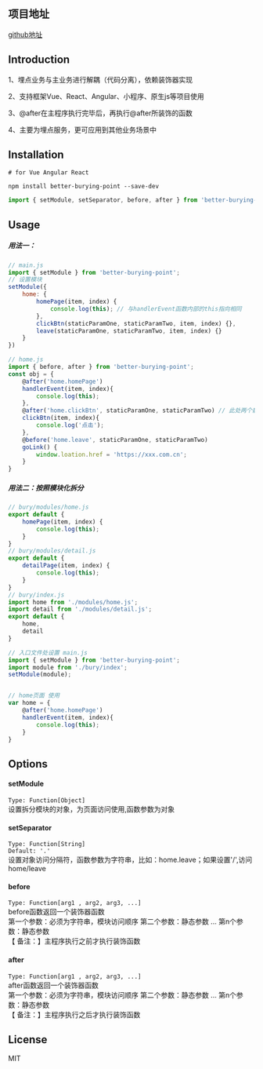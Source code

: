 ## 项目地址
[github地址](https://github.com/payhuxing/better-burying-point)

## Introduction

1、埋点业务与主业务进行解耦（代码分离），依赖装饰器实现

2、支持框架Vue、React、Angular、小程序、原生js等项目使用

3、@after在主程序执行完毕后，再执行@after所装饰的函数

4、主要为埋点服务，更可应用到其他业务场景中

## Installation
```shell
# for Vue Angular React

npm install better-burying-point --save-dev

```

```js
import { setModule, setSeparator, before, after } from 'better-burying-point';
```


## Usage

##### 用法一：
```js
// main.js
import { setModule } from 'better-burying-point';
// 设置模块
setModule({
    home: {
        homePage(item, index) {
            console.log(this); // 与handlerEvent函数内部的this指向相同
        },
        clickBtn(staticParamOne, staticParamTwo, item, index) {},
        leave(staticParamOne, staticParamTwo, item, index) {}
    }
})

// home.js
import { before, after } from 'better-burying-point';
const obj = {
    @after('home.homePage')
    handlerEvent(item, index){
        console.log(this);
    },
    @after('home.clickBtn', staticParamOne, staticParamTwo) // 此处两个静态参数会与clickBtn函数的参数进行拼装，传递到home模块下clickBtn函数内
    clickBtn(item, index){
        console.log('点击');
    },
    @before('home.leave', staticParamOne, staticParamTwo)
    goLink() {
        window.loation.href = 'https://xxx.com.cn';
    }
}

```

##### 用法二：按照模块化拆分 

```js
// bury/modules/home.js
export default {
    homePage(item, index) {
        console.log(this);
    }
}
// bury/modules/detail.js
export default {
    detailPage(item, index) {
        console.log(this);
    }
}
// bury/index.js
import home from './modules/home.js';
import detail from './modules/detail.js';
export default {
    home,
    detail
}

// 入口文件处设置 main.js
import { setModule } from 'better-burying-point';
import module from './bury/index';
setModule(module);


// home页面 使用
var home = {
    @after('home.homePage')
    handlerEvent(item, index){
        console.log(this);
    }
}
```


## Options

#### setModule
`Type: Function[Object]`    
设置拆分模块的对象，为页面访问使用,函数参数为对象

#### setSeparator
`Type: Function[String]`    
`Default: '.'`     
设置对象访问分隔符，函数参数为字符串，比如：home.leave；如果设置'/',访问home/leave

#### before
`Type: Function[arg1 , arg2, arg3, ...]`        
before函数返回一个装饰器函数    
第一个参数：必须为字符串，模块访问顺序
第二个参数：静态参数
...
第n个参数：静态参数     
【 备注：】主程序执行之前才执行装饰函数

#### after
`Type: Function[arg1 , arg2, arg3, ...]`   
after函数返回一个装饰器函数    
第一个参数：必须为字符串，模块访问顺序
第二个参数：静态参数
...
第n个参数：静态参数     
【 备注：】主程序执行之后才执行装饰函数


## License
MIT

